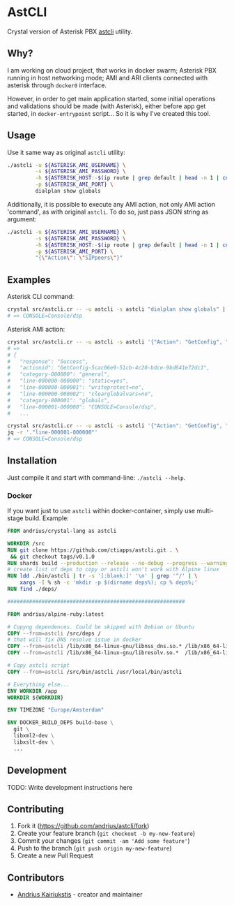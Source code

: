 AstCLI
======

Crystal version of Asterisk PBX [astcli](https://github.com/asterisk/asterisk/blob/master/contrib/scripts/astcli) utility.

## Why?

I am working on cloud project, that works in docker swarm; Asterisk PBX running
in host networking mode; AMI and ARI clients connected with asterisk through
`docker0` interface.

However, in order to get main application started, some initial operations and
validations should be made (with Asterisk), either before app get started, in
`docker-entrypoint` script... So it is why I've created this tool.

## Usage

Use it same way as original `astcli` utility:

```bash
./astcli -u ${ASTERISK_AMI_USERNAME} \
         -s ${ASTERISK_AMI_PASSWORD} \
         -h ${ASTERISK_HOST:-$(ip route | grep default | head -n 1 | cut -d' ' -f3)} \
         -p ${ASTERISK_AMI_PORT} \
         dialplan show globals
```

Additionally, it is possible to execute any AMI action, not only AMI action
'command', as with original `astcli`. To do so, just pass JSON string as
argument:

```bash
./astcli -u ${ASTERISK_AMI_USERNAME} \
         -s ${ASTERISK_AMI_PASSWORD} \
         -h ${ASTERISK_HOST:-$(ip route | grep default | head -n 1 | cut -d' ' -f3)} \
         -p ${ASTERISK_AMI_PORT} \
         "{\"Action\": \"SIPpeers\"}"
```

## Examples

Asterisk CLI command:

```bash
crystal src/astcli.cr -- -u astcli -s astcli "dialplan show globals" | grep "CONSOLE="
# => CONSOLE=Console/dsp
```

Asterisk AMI action:

```bash
crystal src/astcli.cr -- -u astcli -s astcli '{"Action": "GetConfig", "filename": "extensions.conf"}'
# =>
# {
#   "response": "Success",
#   "actionid": "GetConfig-5cac06e9-51cb-4c20-bdce-9bd641e72dc1",
#   "category-000000": "general",
#   "line-000000-000000": "static=yes",
#   "line-000000-000001": "writeprotect=no",
#   "line-000000-000002": "clearglobalvars=no",
#   "category-000001": "globals",
#   "line-000001-000000": "CONSOLE=Console/dsp",
#   ...

crystal src/astcli.cr -- -u astcli -s astcli '{"Action": "GetConfig", "filename": "extensions.conf"}' | \
jq -r '."line-000001-000000"'
# => CONSOLE=Console/dsp
```

## Installation

Just compile it and start with command-line: `./astcli --help`.

### Docker

If you want just to use `astcli` within docker-container, simply use multi-stage
build. Example:

```dockerfile
FROM andrius/crystal-lang as astcli

WORKDIR /src
RUN git clone https://github.com/ctiapps/astcli.git . \
 && git checkout tags/v0.1.0
RUN shards build --production --release --no-debug --progress --warnings=all
# create list of deps to copy or astcli won't work with Alpine linux
RUN ldd ./bin/astcli | tr -s '[:blank:]' '\n' | grep '^/' | \
    xargs -I % sh -c 'mkdir -p $(dirname deps%); cp % deps%;'
RUN find ./deps/

#########################################################

FROM andrius/alpine-ruby:latest

# Copyng dependences. Could be skipped with Debian or Ubuntu
COPY --from=astcli /src/deps /
# that will fix DNS resolve issue in docker
COPY --from=astcli /lib/x86_64-linux-gnu/libnss_dns.so.* /lib/x86_64-linux-gnu/
COPY --from=astcli /lib/x86_64-linux-gnu/libresolv.so.*  /lib/x86_64-linux-gnu/

# Copy astcli script
COPY --from=astcli /src/bin/astcli /usr/local/bin/astcli

# Everything else...
ENV WORKDIR /app
WORKDIR ${WORKDIR}

ENV TIMEZONE "Europe/Amsterdam"

ENV DOCKER_BUILD_DEPS build-base \
  git \
  libxml2-dev \
  libxslt-dev \
  ...
```

## Development

TODO: Write development instructions here

## Contributing

1. Fork it (<https://github.com/andrius/astcli/fork>)
2. Create your feature branch (`git checkout -b my-new-feature`)
3. Commit your changes (`git commit -am 'Add some feature'`)
4. Push to the branch (`git push origin my-new-feature`)
5. Create a new Pull Request

## Contributors

- [Andrius Kairiukstis](https://github.com/andrius) - creator and maintainer
